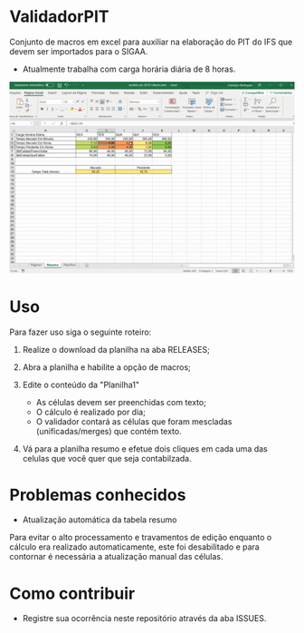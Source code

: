 # ValidadorPIT
Conjunto de macros em excel para auxiliar na elaboração do PIT do IFS que devem ser importados para o SIGAA.

- Atualmente trabalha com carga horária diária de 8 horas.


![Exemplo de uso](ExemploDeUso.gif?raw=true)

# Uso 

Para fazer uso siga o seguinte roteiro:

1. Realize o download da planilha na aba RELEASES;
1. Abra a planilha e habilite a opção de macros;
1. Edite o conteúdo da "Planilha1"

   - As células devem ser preenchidas com texto;
   - O cálculo é realizado por dia;
   - O validador contará as células que foram mescladas (unificadas/merges) que contém texto.
   
1. Vá para a planilha resumo e efetue dois cliques em cada uma das celulas que você quer que seja contabilzada.

# Problemas conhecidos

- Atualização automática da tabela resumo

Para evitar o alto processamento e travamentos de edição enquanto o cálculo era realizado automaticamente, este foi desabilitado e para contornar é necessária a atualização manual das células.

# Como contribuir

- Registre sua ocorrência neste repositório através da aba ISSUES.
